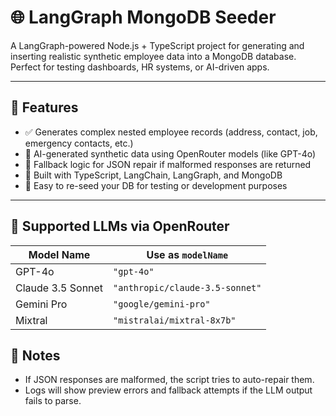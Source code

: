# 🌐 LangGraph MongoDB Seeder

A LangGraph-powered Node.js + TypeScript project for generating and inserting realistic synthetic employee data into a MongoDB database. Perfect for testing dashboards, HR systems, or AI-driven apps.

---

## 🚀 Features

- ✅ Generates complex nested employee records (address, contact, job, emergency contacts, etc.)
- 🤖 AI-generated synthetic data using OpenRouter models (like GPT-4o)
- 🧠 Fallback logic for JSON repair if malformed responses are returned
- 🌿 Built with TypeScript, LangChain, LangGraph, and MongoDB
- 🔄 Easy to re-seed your DB for testing or development purposes

---

## 🧠 Supported LLMs via OpenRouter

| Model Name        | Use as `modelName`              |
| ----------------- | ------------------------------- |
| GPT-4o            | `"gpt-4o"`                      |
| Claude 3.5 Sonnet | `"anthropic/claude-3.5-sonnet"` |
| Gemini Pro        | `"google/gemini-pro"`           |
| Mixtral           | `"mistralai/mixtral-8x7b"`      |

## 📌 Notes
- If JSON responses are malformed, the script tries to auto-repair them.
- Logs will show preview errors and fallback attempts if the LLM output fails to parse.

